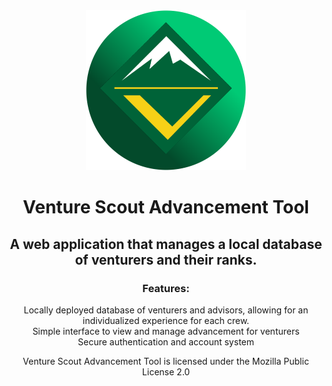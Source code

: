 <div id="header" align="center">
   <img src="https://github.com/kketg/Venture-Scout-Advancement-Tool/raw/master/VentureIcon.png" width="256px" height="256px">
   <h1>
      Venture Scout Advancement Tool
   </h1>
   <h2>
      A web application that manages a local database of venturers and their ranks.
   </h3>
</div>

<div id="body" align="center">
   <span id="features">
      <h3>
         Features:
      </h3>
      <p>
         Locally deployed database of venturers and advisors, allowing for an individualized experience for each crew.
         <br>
         Simple interface to view and manage advancement for venturers
         <br>
         Secure authentication and account system
         <br>
      </p>
   </span>
   <span id="License">
      Venture Scout Advancement Tool is licensed under the Mozilla Public License 2.0
   </span>
</div>



